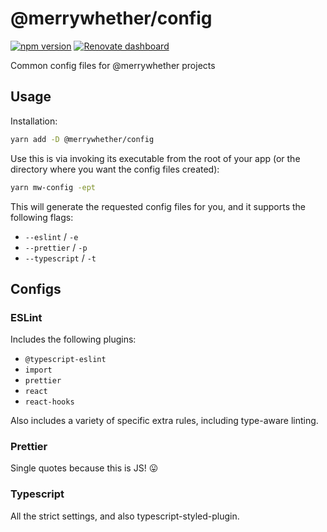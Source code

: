 # &#64;merrywhether/config

[![npm version](https://badge.fury.io/js/%40merrywhether%2Fconfig.svg)](https://www.npmjs.com/package/%40merrywhether%2Fconfig)
[![Renovate dashboard](https://david-dm.org/merrywhether/config.svg)](https://app.renovatebot.com/dashboard)

Common config files for &#64;merrywhether projects

## Usage

Installation:

```sh
yarn add -D @merrywhether/config
```

Use this is via invoking its executable from the root of your app (or the
directory where you want the config files created):

```sh
yarn mw-config -ept
```

This will generate the requested config files for you, and it supports the
following flags:

- `--eslint` / `-e`
- `--prettier` / `-p`
- `--typescript` / `-t`

## Configs

### ESLint

Includes the following plugins:

- `@typescript-eslint`
- `import`
- `prettier`
- `react`
- `react-hooks`

Also includes a variety of specific extra rules, including type-aware linting.

### Prettier

Single quotes because this is JS! 😛

### Typescript

All the strict settings, and also typescript-styled-plugin.
